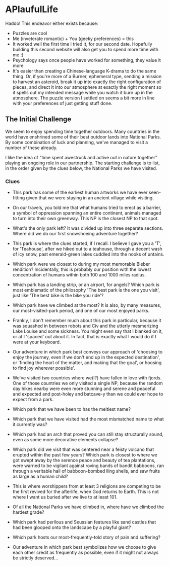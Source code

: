 # APlaufulLife
Haddo!
This endeavor either exists because:

- Puzzles are cool
- Me (inveterate romantic) + You (geeky preferences) = this
- It worked well the first time I tried it, for our second date. Hopefully building this second website will also get you to spend more time with me :)
- Psychology says once people have worked for something, they value it more
- It's easier than creating a Chinese-language K-drama to do the same thing. Or, if you're more of a Burner, ephemeral type, sending a mission to harvest an asteroid, break it up into exactly the right configuration of pieces, and direct it into our atmosphere at exactly the right moment so it spells out my intended message while you watch it burn up in the atmosphere. The puzzle version I settled on seems a bit more in line with your preferences of just getting stuff done.

## The Initial Challenge
We seem to enjoy spending time together outdoors. Many countries in the world have enshrined some of their best outdoor lands into National Parks. By some combination of luck and planning, we've managed to visit a number of these already.

I like the idea of "time spent awestruck and active out in nature together" playing an ongoing role in our partnership. The starting challenge is to list, in the order given by the clues below, the National Parks we have visited.


### Clues
- This park has some of the earliest human artworks we have ever seen- fitting given that we were staying in an ancient village while visiting.
- On our travels, you told me that what humans tried to erect as a barrier, a symbol of oppression spanning an entire continent, animals managed to turn into their own greenway. This NP is the closest NP to that spot.
- What's the only park left? It was divided up into three separate sections.
Where did we do our first snowshoeing adventure together?
- This park is where the clues started, if I recall. I believe I gave you a 'T', for 'Teahouse', after we hiked out to a teahouse, through a decent wash of icy snow, past emerald-green lakes cuddled into the nooks of untains.
- Which park were we closest to during my most memorable Bieber rendition? Incidentally, this is probably our position with the lowest concentration of humans within both 100 and 1000 miles radius.
- Which park has a landing strip, or an airport, for angels?
Which park is most emblematic of the philosophy 'The best park is the one you visit', just like 'The best bike is the bike you ride'?
- Which park have we climbed at the most? It is also, by many measures, our most-visited-park period, and one of our most enjoyed parks.
- Frankly, I don't remember much about this park in particular, because it was squashed in between robots and Civ and the utterly mesmerizing Lake Louise and some sickness. You might even say that I blanked on it, or at I 'spaced' out about it. In fact, that is exactly what I would do if I were at your keyboard.

- Our adventure in which park best conveys our approach of 'choosing to enjoy the journey, even if we don't end up in the expected destination', or 'finding the heart of the matter, and making that the goal', or hoosing to find joy wherever possible'.
- We've visited two countries where we(I?) have fallen in love with fjords. One of those countries we only visited a single NP, because the random day hikes nearby were even more stunning and serene and peaceful and expected and post-holey and batcave-y than we could ever hope to expect from a park.
- Which park that we have been to has the meltiest name?
- Which park that we have visited had the most mismatched name to what it currently was?
- Which park had an arch that proved you can still stay structurally sound, even as some more decorative elements collapse?
- Which park did we visit that was centered near a feisty volcano that erupted within the past few years?
Which park is closest to where we got swept away by the serence peace and beauty of tea plantations, were warned to be vigilant against roving bands of bandit babboons, ran through a veritable hail of babboon-bombed lling shells, and saw fruits as large as a human child?
- This is where worshippers from at least 3 religions are competing to be the first revived for the afterlife, when God returns to Earth. This is not where I want us buried after we live to at least 101.
- Of all the National Parks we have climbed in, where have we climbed the hardest grade?
- Which park had perilous and Seussian features like sand castles that had been glooped onto the landscape by a playful giant?
- Which park hosts our most-frequently-told story of pain and suffering?
- Our adventure in which park best symbolizes how we choose to give each other credit as frequently as possible, even if it might not always be strictly deserved...

